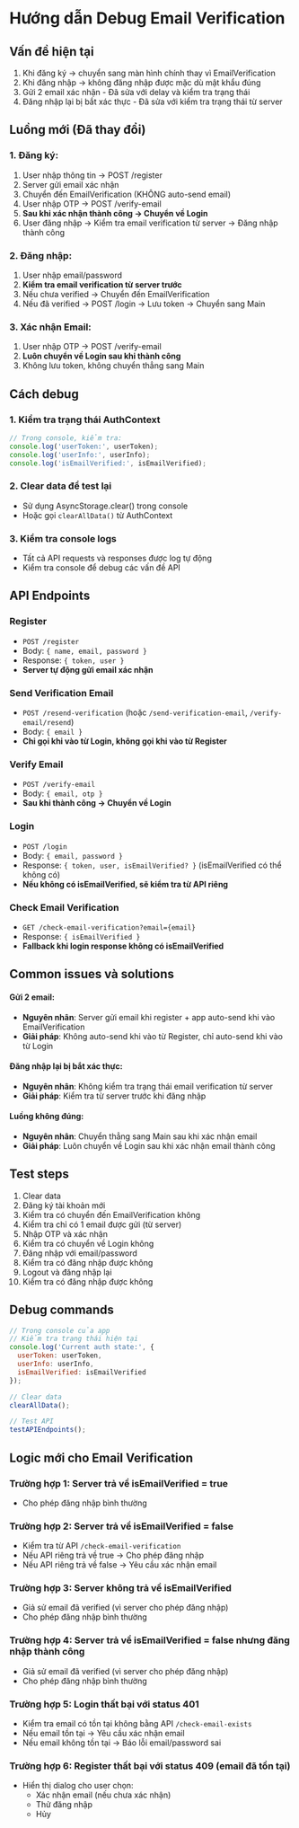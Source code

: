 # Hướng dẫn Debug Email Verification

## Vấn đề hiện tại
1. Khi đăng ký → chuyển sang màn hình chính thay vì EmailVerification
2. Khi đăng nhập → không đăng nhập được mặc dù mật khẩu đúng
3. Gửi 2 email xác nhận - Đã sửa với delay và kiểm tra trạng thái
4. Đăng nhập lại bị bắt xác thực - Đã sửa với kiểm tra trạng thái từ server

## Luồng mới (Đã thay đổi)

### 1. Đăng ký:
1. User nhập thông tin → POST /register
2. Server gửi email xác nhận
3. Chuyển đến EmailVerification (KHÔNG auto-send email)
4. User nhập OTP → POST /verify-email
5. **Sau khi xác nhận thành công → Chuyển về Login**
6. User đăng nhập → Kiểm tra email verification từ server → Đăng nhập thành công

### 2. Đăng nhập:
1. User nhập email/password
2. **Kiểm tra email verification từ server trước**
3. Nếu chưa verified → Chuyển đến EmailVerification
4. Nếu đã verified → POST /login → Lưu token → Chuyển sang Main

### 3. Xác nhận Email:
1. User nhập OTP → POST /verify-email
2. **Luôn chuyển về Login sau khi thành công**
3. Không lưu token, không chuyển thẳng sang Main

## Cách debug

### 1. Kiểm tra trạng thái AuthContext
```javascript
// Trong console, kiểm tra:
console.log('userToken:', userToken);
console.log('userInfo:', userInfo);
console.log('isEmailVerified:', isEmailVerified);
```

### 2. Clear data để test lại
- Sử dụng AsyncStorage.clear() trong console
- Hoặc gọi `clearAllData()` từ AuthContext

### 3. Kiểm tra console logs
- Tất cả API requests và responses được log tự động
- Kiểm tra console để debug các vấn đề API

## API Endpoints

### Register
- `POST /register`
- Body: `{ name, email, password }`
- Response: `{ token, user }`
- **Server tự động gửi email xác nhận**

### Send Verification Email
- `POST /resend-verification` (hoặc `/send-verification-email`, `/verify-email/resend`)
- Body: `{ email }`
- **Chỉ gọi khi vào từ Login, không gọi khi vào từ Register**

### Verify Email
- `POST /verify-email`
- Body: `{ email, otp }`
- **Sau khi thành công → Chuyển về Login**

### Login
- `POST /login`
- Body: `{ email, password }`
- Response: `{ token, user, isEmailVerified? }` (isEmailVerified có thể không có)
- **Nếu không có isEmailVerified, sẽ kiểm tra từ API riêng**

### Check Email Verification
- `GET /check-email-verification?email={email}`
- Response: `{ isEmailVerified }`
- **Fallback khi login response không có isEmailVerified**

## Common issues và solutions

#### Gửi 2 email:
- **Nguyên nhân**: Server gửi email khi register + app auto-send khi vào EmailVerification
- **Giải pháp**: Không auto-send khi vào từ Register, chỉ auto-send khi vào từ Login

#### Đăng nhập lại bị bắt xác thực:
- **Nguyên nhân**: Không kiểm tra trạng thái email verification từ server
- **Giải pháp**: Kiểm tra từ server trước khi đăng nhập

#### Luồng không đúng:
- **Nguyên nhân**: Chuyển thẳng sang Main sau khi xác nhận email
- **Giải pháp**: Luôn chuyển về Login sau khi xác nhận email thành công

## Test steps
1. Clear data
2. Đăng ký tài khoản mới
3. Kiểm tra có chuyển đến EmailVerification không
4. Kiểm tra chỉ có 1 email được gửi (từ server)
5. Nhập OTP và xác nhận
6. Kiểm tra có chuyển về Login không
7. Đăng nhập với email/password
8. Kiểm tra có đăng nhập được không
9. Logout và đăng nhập lại
10. Kiểm tra có đăng nhập được không

## Debug commands
```javascript
// Trong console của app
// Kiểm tra trạng thái hiện tại
console.log('Current auth state:', {
  userToken: userToken,
  userInfo: userInfo,
  isEmailVerified: isEmailVerified
});

// Clear data
clearAllData();

// Test API
testAPIEndpoints();
```

## Logic mới cho Email Verification

### Trường hợp 1: Server trả về isEmailVerified = true
- Cho phép đăng nhập bình thường

### Trường hợp 2: Server trả về isEmailVerified = false
- Kiểm tra từ API `/check-email-verification`
- Nếu API riêng trả về true → Cho phép đăng nhập
- Nếu API riêng trả về false → Yêu cầu xác nhận email

### Trường hợp 3: Server không trả về isEmailVerified
- Giả sử email đã verified (vì server cho phép đăng nhập)
- Cho phép đăng nhập bình thường

### Trường hợp 4: Server trả về isEmailVerified = false nhưng đăng nhập thành công
- Giả sử email đã verified (vì server cho phép đăng nhập)
- Cho phép đăng nhập bình thường

### Trường hợp 5: Login thất bại với status 401
- Kiểm tra email có tồn tại không bằng API `/check-email-exists`
- Nếu email tồn tại → Yêu cầu xác nhận email
- Nếu email không tồn tại → Báo lỗi email/password sai

### Trường hợp 6: Register thất bại với status 409 (email đã tồn tại)
- Hiển thị dialog cho user chọn:
  - Xác nhận email (nếu chưa xác nhận)
  - Thử đăng nhập
  - Hủy 
